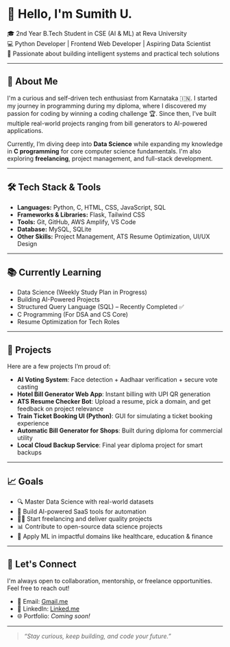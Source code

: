 # 👋 Hello, I'm Sumith U.

🎓 2nd Year B.Tech Student in CSE (AI & ML) at Reva University  
💻 Python Developer | Frontend Web Developer | Aspiring Data Scientist  
🚀 Passionate about building intelligent systems and practical tech solutions  

---

## 🧠 About Me

I'm a curious and self-driven tech enthusiast from Karnataka 🇮🇳. I started my journey in programming during my diploma, where I discovered my passion for coding by winning a coding challenge 🏆. Since then, I’ve built multiple real-world projects ranging from bill generators to AI-powered applications.

Currently, I’m diving deep into **Data Science** while expanding my knowledge in **C programming** for core computer science fundamentals. I'm also exploring **freelancing**, project management, and full-stack development.

---

## 🛠️ Tech Stack & Tools

- **Languages:** Python, C, HTML, CSS, JavaScript, SQL  
- **Frameworks & Libraries:** Flask, Tailwind CSS  
- **Tools:** Git, GitHub, AWS Amplify, VS Code  
- **Database:** MySQL, SQLite  
- **Other Skills:** Project Management, ATS Resume Optimization, UI/UX Design

---

## 📚 Currently Learning

- Data Science (Weekly Study Plan in Progress)  
- Building AI-Powered Projects  
- Structured Query Language (SQL) – Recently Completed ✅  
- C Programming (For DSA and CS Core)  
- Resume Optimization for Tech Roles  

---

## 🧩 Projects

Here are a few projects I’m proud of:

- **AI Voting System**: Face detection + Aadhaar verification + secure vote casting  
- **Hotel Bill Generator Web App**: Instant billing with UPI QR generation  
- **ATS Resume Checker Bot**: Upload a resume, pick a domain, and get feedback on project relevance  
- **Train Ticket Booking UI (Python)**: GUI for simulating a ticket booking experience  
- **Automatic Bill Generator for Shops**: Built during diploma for commercial utility  
- **Local Cloud Backup Service**: Final year diploma project for smart backups  

---

## 📈 Goals

- 🔍 Master Data Science with real-world datasets  
- 🤖 Build AI-powered SaaS tools for automation  
- 🧑‍💼 Start freelancing and deliver quality projects  
- 📊 Contribute to open-source data science projects  
- 🧬 Apply ML in impactful domains like healthcare, education & finance  

---

## 🤝 Let's Connect

I'm always open to collaboration, mentorship, or freelance opportunities. Feel free to reach out!

- 📧 Email: [Gmail.me](mailto:sumithsumith4567890@gmail.com)  
- 💼 LinkedIn: [Linked.me](https://www.linkedin.com/in/sumith-u-141b85317/)
- 🌐 Portfolio: *Coming soon!*  

---

> *“Stay curious, keep building, and code your future.”*


